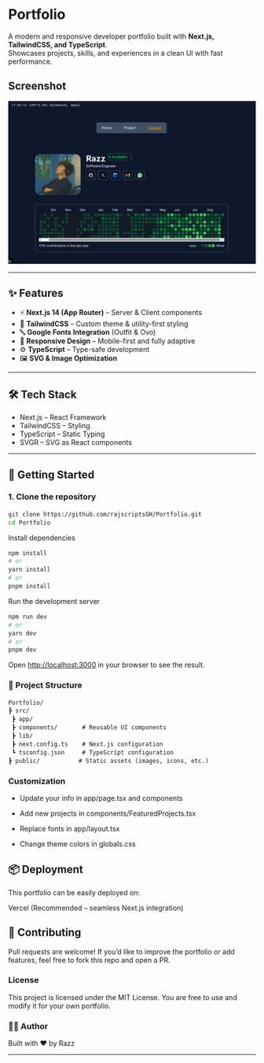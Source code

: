 # Portfolio

A modern and responsive developer portfolio built with **Next.js, TailwindCSS, and TypeScript**.  
Showcases projects, skills, and experiences in a clean UI with fast performance.

## Screenshot

![Portfolio Demo](./public/portfolio.png)

---

## ✨ Features

- ⚡ **Next.js 14 (App Router)** – Server & Client components
- 🎨 **TailwindCSS** – Custom theme & utility-first styling
- 🔤 **Google Fonts Integration** (Outfit & Ovo)
- 📱 **Responsive Design** – Mobile-first and fully adaptive
- ⚙️ **TypeScript** – Type-safe development
- 🖼️ **SVG & Image Optimization**

---

## 🛠️ Tech Stack

- Next.js – React Framework
- TailwindCSS – Styling
- TypeScript – Static Typing
- SVGR – SVG as React components

---

## 🚀 Getting Started

### 1. Clone the repository

```bash
git clone https://github.com/rajscriptsGH/Portfolio.git
cd Portfolio
```

Install dependencies

```bash
npm install
# or
yarn install
# or
pnpm install
```

Run the development server

```bash
npm run dev
# or
yarn dev
# or
pnpm dev
```

Open <http://localhost:3000>
 in your browser to see the result.

### 📂 Project Structure

```md
Portfolio/
┣ src/
 ┣ app/
 ┣ components/       # Reusable UI components
 ┣ lib/
 ┣ next.config.ts    # Next.js configuration
 ┗ tsconfig.json     # TypeScript configuration
┣ public/           # Static assets (images, icons, etc.)
```

### Customization

- Update your info in app/page.tsx and components

- Add new projects in components/FeaturedProjects.tsx

- Replace fonts in app/layout.tsx

- Change theme colors in globals.css

## 📦 Deployment

This portfolio can be easily deployed on:

Vercel
 (Recommended – seamless Next.js integration)

## 🤝 Contributing

Pull requests are welcome! If you’d like to improve the portfolio or add features, feel free to fork this repo and open a PR.

### License

This project is licensed under the MIT License.
You are free to use and modify it for your own portfolio.

### 👨‍💻 Author

Built with ❤️ by Razz

---
